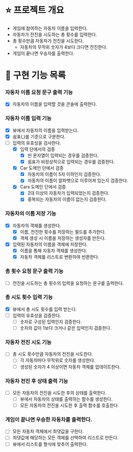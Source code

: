 # ⭐ 프로젝트 개요

- 게임에 참여하는 자동차 이름을 입력한다.
- 자동차가 전진을 시도하는 총 횟수를 입력한다.
- 총 횟수만큼 자동차가 전진을 시도한다.
    - 자동차의 무작위 숫자가 4보다 크다면 전진한다.
- 게임이 끝나면 우승자를 출력한다.

# 📝 구현 기능 목록

### 자동차 이름 요청 문구 출력 기능

- [x] 자동차의 이름을 입력할 것을 콘솔에 출력한다.

### 자동차 이름 입력 기능

- [x] 뷰에서 자동차의 이름을 입력받는다.
- [x] 쉼표(,)를 기준으로 구분한다.
- [ ] 입력의 유효성을 검사한다.
    - [x] 입력 단에서의 검증
        - [x] 빈 문자열이 입력되는 경우를 검증한다.
        - [x] 쉼표가 비정상적으로 입력되는 경우를 검증한다.
    - [x] Car 도메인 단에서 검증
        - [x] 자동차의 이름이 5자 이하인지 검증한다.
        - [x] 자동차의 이름이 알파벳으로 이루어져 있는지 검증한다.
    - [x] Cars 도메인 단에서 검증
        - [x] 2대 이상의 자동차가 입력되었는지 검증한다.
        - [x] 중복되는 자동차의 이름이 없는지 검증한다.

### 자동차의 이름 저장 기능

- [x] 자동차의 객체를 생성한다.
    - [x] 이름, 전진한 횟수를 저장하는 필드를 추가한다.
    - [x] 객체 생성 시 이름을 저장하는 생성자를 만든다.
- [x] 입력된 자동차의 이름을 객체에 저장한다.
    - [x] 이름을 통해 자동차 객체를 생성한다.
    - [x] 자동차 객체를 리스트로 변환하여 반환한다.

### 총 횟수 요청 문구 출력 기능

- [ ] 전진을 시도하는 총 횟수의 입력을 요청하는 문구를 출력한다.

### 총 시도 횟수 입력 기능

- [x] 뷰에서 총 시도 횟수를 입력 받는다.
- [ ] 입력의 유효성을 검증한다.
    - [ ] 숫자로 구성된 입력인지 검증한다.
    - [ ] 숫자의 값이 1보다 크거나 같은 입력인지 검증한다.

### 자동차 전진 시도 기능

- [ ] 총 시도 횟수만큼 자동차의 전진을 시도한다.
    - [ ] 각 자동차마다 무작위로 숫자를 생성한다.
    - [ ] 생성된 숫자가 4 이상이면 자동차 객체를 업데이트한다.

### 자동차 전진 후 상태 출력 기능

- [ ] 모든 자동차의 전진을 시도한 후의 상태를 출력한다.
    - [ ] 뷰에서 자동차의 상태를 출력하는 함수를 생성한다.
    - [ ] 모든 자동차의 전진을 시도한 후 출력 함수를 호출한다.

### 게임이 끝나면 우승한 자동차를 출력한다.

- [ ] 모든 자동차 객체에서 최댓값을 구한다.
- [ ] 최댓값에 해당하는 모든 객체를 선택하여 리스트로 만든다.
- [ ] 뷰에서 리스트를 형식에 맞추어 출력한다.